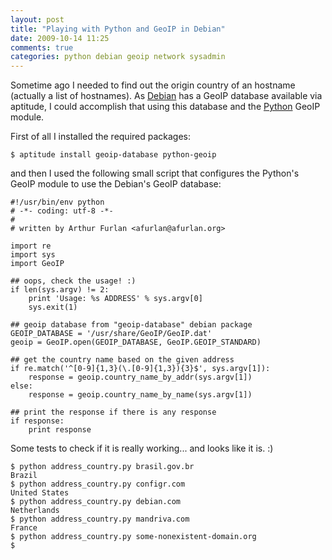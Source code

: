 ```yaml
---
layout: post
title: "Playing with Python and GeoIP in Debian"
date: 2009-10-14 11:25
comments: true
categories: python debian geoip network sysadmin
---
```

Sometime ago I needed to find out the origin country of an hostname (actually a list of hostnames). As
[Debian](http://debian.org) has a GeoIP database available via aptitude, I could accomplish that using this database and the
[Python](http://python.org) GeoIP module.

First of all I installed the required packages:

    $ aptitude install geoip-database python-geoip


and then I used the following small script that configures the Python's GeoIP module to use the Debian's GeoIP database:

    #!/usr/bin/env python
    # -*- coding: utf-8 -*-
    #
    # written by Arthur Furlan <afurlan@afurlan.org>

    import re
    import sys
    import GeoIP

    ## oops, check the usage! :)
    if len(sys.argv) != 2:
        print 'Usage: %s ADDRESS' % sys.argv[0]
        sys.exit(1)

    ## geoip database from "geoip-database" debian package
    GEOIP_DATABASE = '/usr/share/GeoIP/GeoIP.dat'
    geoip = GeoIP.open(GEOIP_DATABASE, GeoIP.GEOIP_STANDARD)

    ## get the country name based on the given address
    if re.match('^[0-9]{1,3}(\.[0-9]{1,3}){3}$', sys.argv[1]):
        response = geoip.country_name_by_addr(sys.argv[1])
    else:
        response = geoip.country_name_by_name(sys.argv[1])

    ## print the response if there is any response
    if response:
        print response


Some tests to check if it is really working... and looks like it is. :)

    $ python address_country.py brasil.gov.br
    Brazil
    $ python address_country.py configr.com
    United States
    $ python address_country.py debian.com
    Netherlands
    $ python address_country.py mandriva.com
    France
    $ python address_country.py some-nonexistent-domain.org
    $
